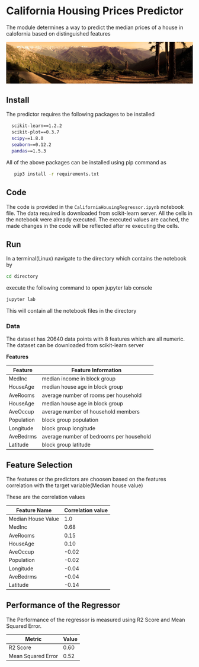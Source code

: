 
# California Housing Prices Predictor

The module determines a way to predict the median prices of a house in calofornia based on distinguished features


![Logo](https://github.com/Srisurya612/CaliforniaHousePricingPredictor/blob/main/img/dataset-cover.jpg)


## Install

The predictor requires the following packages to be installed

```bash
  scikit-learn==1.2.2
  scikit-plot==0.3.7
  scipy==1.8.0
  seaborn==0.12.2
  pandas==1.5.3
```
All of the above packages can be installed using pip command as

```bash
   pip3 install -r requirements.txt
```

    
## Code

The code is provided in the ```CaliforniaHousingRegressor.ipynb``` notebook file. The data required is downloaded from scikit-learn server. All the cells in the notebook were already executed. The executed values are cached, the made changes in the code will be reflected after re executing the cells.

## Run

In a terminal(Linux) navigate to the directory which contains the notebook by

``` bash
cd directory
```

execute the following command to open jupyter lab console

```bash
jupyter lab
 ```
This will contain all the notebook files in the directory

### Data

The dataset has 20640 data points with 8 features which are all numeric. The dataset can be downloaded from scikit-learn server

**Features**

| Feature| Feature Information|
|---|----------|
| MedInc  | median income in block group |
| HouseAge | median house age in block group|
| AveRooms | average number of rooms per household |
| HouseAge | median house age in block group |
| AveOccup | average number of household members |
| Population | block group population |
| Longitude | block group longitude |
| AveBedrms | average number of bedrooms per household |
| Latitude | block group latitude|


## Feature Selection
The features or the predictors are choosen based on the features correlation with the target variable(Median house value)

These are the correlation values

| Feature Name | Correlation value|
|----------|----------|
| Median House Value | 1.0 |
| MedInc | 0.68 |
| AveRooms | 0.15 |
| HouseAge | 0.10 |
| AveOccup | -0.02 |
| Population | -0.02 |
| Longitude | -0.04 |
| AveBedrms | -0.04 |
| Latitude | -0.14 |




## Performance of the Regressor

The Performance of the regressor is measured using R2 Score and Mean Squared Error.

| Metric | Value|
|----------|----------|
| R2 Score | 0.60 |
| Mean Squared Error | 0.52 |

